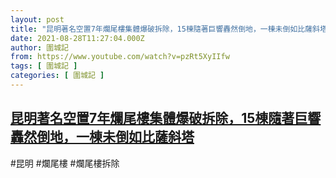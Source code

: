```yaml
---
layout: post
title: "昆明著名空置7年爛尾樓集體爆破拆除，15棟隨著巨響轟然倒地，一棟未倒如比薩斜塔"
date: 2021-08-28T11:27:04.000Z
author: 圍城記
from: https://www.youtube.com/watch?v=pzRt5XyIIfw
tags: [ 圍城記 ]
categories: [ 圍城記 ]
---
```

<!--1630150024000-->
[昆明著名空置7年爛尾樓集體爆破拆除，15棟隨著巨響轟然倒地，一棟未倒如比薩斜塔](https://www.youtube.com/watch?v=pzRt5XyIIfw)
------

<div>
#昆明 #爛尾樓 #爛尾樓拆除
</div>
